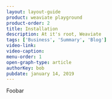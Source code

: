 ```yaml
---
layout: layout-guide
product: weaviate playground
product-order: 2
title: Installation
description: At it's root, Weaviate 
tags: ['Business', 'Summary', 'Blog']
video-link:
video-caption:
menu-order: 1
open-graph-type: article
authorKey: bob
pubdate: january 14, 2019
---
```


Foobar